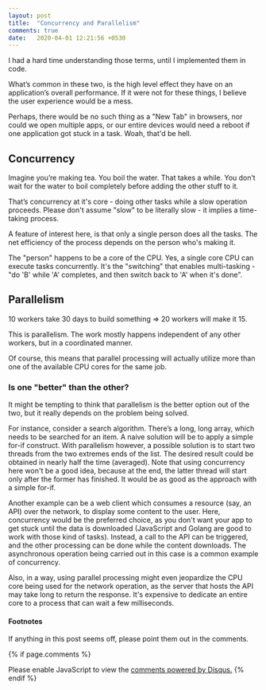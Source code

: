 ```yaml
---
layout: post
title:  "Concurrency and Parallelism"
comments: true
date:   2020-04-01 12:21:56 +0530
---
```

I had a hard time understanding those terms, until I implemented them in code.

What’s common in these two, is the high level effect they have on an
application’s overall performance. If it were not for these things, I believe
the user experience would be a mess.

Perhaps, there would be no such thing as a "New Tab" in browsers, nor could
we open multiple apps, or our entire devices would need a reboot if one
application got stuck in a task. Woah, that'd be hell.

## Concurrency
Imagine you’re making tea. You boil the water. That takes a while. You don’t
wait for the water to boil completely before adding the other stuff to it.

That’s concurrency at it's core - doing other tasks while a slow operation
proceeds. Please don't assume "slow" to be literally slow - it implies a
time-taking process.

A feature of interest here, is that only a single person does all the tasks.
The net efficiency of the process depends on the person who's making it.

The "person" happens to be a core of the CPU. Yes, a single core CPU can
execute tasks concurrently. It's the "switching" that enables multi-tasking -
"do 'B' while 'A' completes, and then switch back to 'A' when it's done".

## Parallelism
10 workers take 30 days to build something => 20 workers will make it 15.

This is parallelism. The work mostly happens independent of any other workers,
but in a coordinated manner.

Of course, this means that parallel processing will actually utilize more than
one of the available CPU cores for the same job.


### Is one "better" than the other?

It might be tempting to think that parallelism is the better option out of the
two, but it really depends on the problem being solved.

For instance, consider a search algorithm. There’s a long, long array,
which needs to be searched for an item. A naive solution will be to apply a
simple for-if construct. With parallelism however, a possible solution is to
start two threads from the two extremes ends of the list. The desired result
could be obtained in nearly half the time (averaged).
Note that using concurrency here won't be a good idea, because at the end, the
latter thread will start only after the former has finished. It would be as
good as the approach with a simple for-if.

Another example can be a web client which consumes a resource (say, an API)
over the network, to display some content to the user. Here, concurrency would
be the preferred choice, as you don't want your app to get stuck until the
data is downloaded (JavaScript and Golang are good to work with those kind of
tasks). Instead, a call to the API can be triggered, and the other processing
can be done while the content downloads. The asynchronous operation being
carried out in this case is a common example of concurrency.

Also, in a way, using parallel processing might even jeopardize the CPU core
being used for the network operation, as the server that hosts the API may
take long to return the response. It's expensive to dedicate an entire core to
a process that can wait a few milliseconds.

#### Footnotes
If anything in this post seems off, please point them out in the comments.

{% if page.comments %}
<div id="disqus_thread"></div>
<script>
var disqus_config = function () {
this.page.url = "https://roshnet.github.io/2020/04/01/concurrency-parallelism.html";
this.page.identifier = "concurrency-parallelism";
};
(function() { // DON'T EDIT BELOW THIS LINE
var d = document, s = d.createElement('script');
s.src = 'https://roshnet.disqus.com/embed.js';
s.setAttribute('data-timestamp', +new Date());
(d.head || d.body).appendChild(s);
})();
</script>
<noscript>Please enable JavaScript to view the <a href="https://disqus.com/?ref_noscript">comments powered by Disqus.</a></noscript>
{% endif %}
